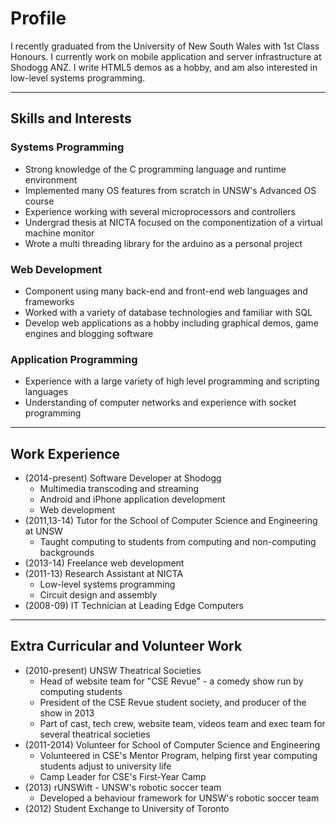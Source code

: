 # Profile

I recently graduated from the University of New South Wales with 1st Class
Honours. I currently work on mobile application and server infrastructure
at Shodogg ANZ. I write HTML5 demos as a hobby, and am also interested
in low-level systems programming.

------------
## Skills and Interests
### Systems Programming
- Strong knowledge of the C programming language and runtime environment
- Implemented many OS features from scratch in UNSW's Advanced OS course
- Experience working with several microprocessors and controllers
- Undergrad thesis at NICTA focused on the componentization of a virtual machine
  monitor
- Wrote a multi threading library for the arduino as a personal project

### Web Development
- Component using many back-end and front-end web languages and frameworks
- Worked with a variety of database technologies and familiar with SQL
- Develop web applications as a hobby including graphical demos, game engines and blogging software

### Application Programming
- Experience with a large variety of high level programming 
  and scripting languages
- Understanding of computer networks and experience with socket programming



----------

## Work Experience
- (2014-present) Software Developer at Shodogg
  - Multimedia transcoding and streaming
  - Android and iPhone application development
  - Web development
- (2011,13-14) Tutor for the School of Computer Science and Engineering at UNSW
  - Taught computing to students from computing and non-computing backgrounds
- (2013-14) Freelance web development
- (2011-13) Research Assistant at NICTA
  - Low-level systems programming
  - Circuit design and assembly
- (2008-09) IT Technician at Leading Edge Computers



--------
## Extra Curricular and Volunteer Work
- (2010-present) UNSW Theatrical Societies
  - Head of website team for "CSE Revue" - a comedy show run by
    computing students
  - President of the CSE Revue student society, and producer of the show in 2013
  - Part of cast, tech crew, website team, videos team and exec team for several
    theatrical societies
- (2011-2014) Volunteer for School of Computer Science and Engineering
  - Volunteered in CSE's Mentor Program, helping first year computing students
    adjust to university life
  - Camp Leader for CSE's First-Year Camp
- (2013) rUNSWift - UNSW's robotic soccer team
  - Developed a behaviour framework for UNSW's robotic soccer team
- (2012) Student Exchange to University of Toronto

